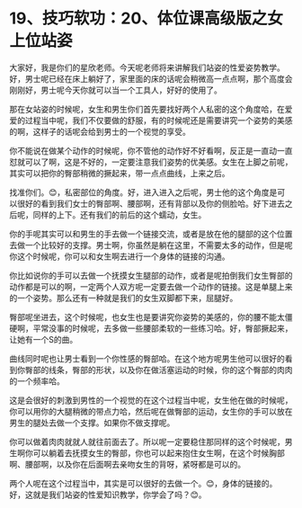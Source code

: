 # 19、技巧软功：20、体位课高级版之女上位站姿

大家好，我是你们的星欣老师。今天呢老师将来讲解我们站姿的性爱姿势教学。好，男士呢已经在床上躺好了，家里面的床的话呢会稍微高一点点啊，那个高度会刚刚好，男士呢今天你就可以当一个工具人，好好的使用了。

那在女站姿的时候呢，女生和男生你们首先要找好两个人私密的这个角度哈，在爱爱的过程当中呢，我们不仅要做的舒服，有的时候呢还是需要讲究一个姿势的美感的啊，这样子的话呢会给到男士的一个视觉的享受。

你不能说在做某个动作的时候呢，你不管他的动作好不好看啊，反正是一直动一直怼就可以了啊，这是不好的，一定要注意我们姿势的优美感。女生在上脚之前呢，其实可以把你的臀部稍微的撅起来，带一点点曲线，上来之后。

找准你们。😊，私密部位的角度。好，进入进入之后呢，男士他的这个角度是可以很好的看到我们女士的臀部啊、腰部啊，还有背部以及你的侧脸哈。好下进去之后呢，同样的上下。还有我们的前后的这个蠕动，女生。

你的手呢其实可以和男生的手去做一个链接交流，或者是放在他的腿部的这个位置去做一个比较好的支撑。男士啊，你虽然是躺在这里，不需要太多的动作，但是呢你这个时候呢，你可以和女生啊去进行一个身体的链接的沟通。

你比如说你的手可以去做一个抚摸女生腿部的动作，或者是呢拍倒我们女生臀部的动作都是可以的啊，一定两个人双方呢一定要去做一个动作的链接。这是单腿上来的一个姿势。那么还有一种就是我们的女生双脚都下来，屈腿好。

臀部呢坐进去，这个时候呢，也女生也是要讲究你姿势的美感的，你的腰不能太僵硬啊，平常没事的时候呢，去多做一些腰部柔软的一些练习哈。好，臀部撅起来，让她有一个S的曲。

曲线同时呢也让男士看到一个你性感的臀部哈。在这个地方呢男生他可以很好的看到你臀部的线条，臀部的形状，以及你在做活塞运动的时候，你的这个臀部的肉肉的一个频率哈。

这是会很好的刺激到男性的一个视觉的在这个过程当中呢，女生他在做的时候呢，你可以用你的大腿稍微的带点力哈，然后呢在做臀部的运动，女生你的手可以放在男生的腿处去做一个支撑。如果你不做支撑呢。

你可以做着肉肉就就人就往前面去了。所以呢一定要稳住那同样的这个时候呢，男生啊你可以躺着去抚摸女生的臀部，你也可以起来抱住女生啊，在这个时候胸部啊、腰部啊，以及你在后面啊去亲吻女生的背呀，紧呀都是可以的。

两个人呢在这个过程当中，其实是可以很好的去做一个。😊，身体的链接的。好，这就是我们站姿的性爱知识教学，你学会了吗？😊。

